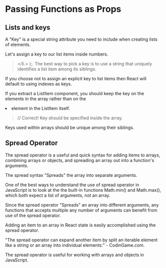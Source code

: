 # Passing Functions as Props

## Lists and keys 

A "Key" is a special string attribute you need to include when creating lists of elements.

Let's assign a key to our list items inside numbers.

> </li.> );. The best way to pick a key is to use a string that uniquely identifies a list item among its siblings.

If you choose not to assign an explicit key to list items then React will default to using indexes as keys.

If you extract a ListItem component, you should keep the key on the <ListItem /> elements in the array rather than on the <li> element in the ListItem itself.

> // Correct! Key should be specified inside the array.

Keys used within arrays should be unique among their siblings.

## Spread Operator


The spread operator is a useful and quick syntax for adding items to arrays, combining arrays or objects, and spreading an array out into a function's arguments.

The spread syntax "Spreads" the array into separate arguments.

One of the best ways to understand the use of spread operator in JavaScript is to look at the the built-in functions Math.min() and Math.max(), which both expect a list of arguments, not an array.

Since the spread operator "Spreads" an array into different arguments, any functions that accepts multiple any number of arguments can benefit from use of the spread operator.

Adding an item to an array in React state is easily accomplished using the spread operator.

"The spread operator can expand another item by split an iterable element like a string or an array into individual elements:" - CodinGame.com.

The spread operator is useful for working with arrays and objects in JavaScript.
